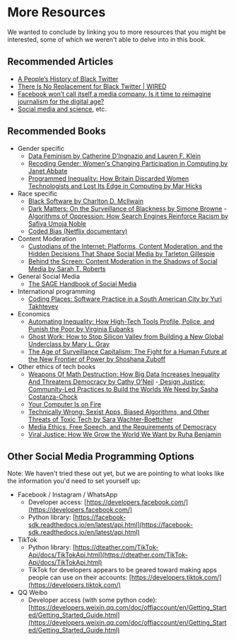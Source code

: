 # More Resources

We wanted to conclude by linking you to more resources that you might be interested, some of which we weren't able to delve into in this book.

## Recommended Articles
- [A People’s History of Black Twitter](https://www.wired.com/story/black-twitter-oral-history-part-i-coming-together/)
- [There Is No Replacement for Black Twitter | WIRED](https://www.wired.com/story/black-twitter-elon-musk/)
- [Facebook won’t call itself a media company.​ ​Is it time to reimagine journalism for the digital age?](https://www.theverge.com/2016/11/16/13655102/facebook-journalism-ethics-media-company-algorithm-tax)
- [Social media and science](https://www.theverge.com/2021/9/24/22688278/tiktok-science-study-survey-prolific), etc.

## Recommended Books

- Gender specific
  - [Data Feminism by Catherine D’Ingnazio and Lauren F. Klein](https://data-feminism.mitpress.mit.edu/)
  - [Recoding Gender: Women's Changing Participation in Computing by Janet Abbate](https://alliance-primo.hosted.exlibrisgroup.com/permalink/f/kjtuig/CP71194310920001451)
  - [Programmed Inequality: How Britain Discarded Women Technologists and Lost Its Edge in Computing by Mar Hicks](https://alliance-primo.hosted.exlibrisgroup.com/permalink/f/kjtuig/CP71330449730001451)
- Race specific
  - [Black Software by Charlton D. McIlwain](https://alliance-primo.hosted.exlibrisgroup.com/permalink/f/kjtuig/CP71309947450001451)
  - [Dark Matters: On the Surveillance of Blackness by Simone Browne](https://alliance-primo.hosted.exlibrisgroup.com/permalink/f/kjtuig/CP71236924010001451)
  -[ Algorithms of Oppression: How Search Engines Reinforce Racism by Safiya Umoja Noble](https://alliance-primo.hosted.exlibrisgroup.com/permalink/f/kjtuig/CP71268328710001451)
  - [Coded Bias (Netflix documentary)](https://www.netflix.com/title/81328723)
- Content Moderation
  - [Custodians of the Internet: Platforms, Content Moderation, and the Hidden Decisions That Shape Social Media by Tarleton Gillespie](https://alliance-primo.hosted.exlibrisgroup.com/permalink/f/kjtuig/CP71330449850001451)
  - [Behind the Screen: Content Moderation in the Shadows of Social Media by Sarah T. Roberts](https://alliance-primo.hosted.exlibrisgroup.com/permalink/f/kjtuig/CP71300073580001451)
- General Social Media
  - [The SAGE Handbook of Social Media](https://alliance-primo.hosted.exlibrisgroup.com/permalink/f/kjtuig/CP71272072120001451)
- International programming
  - [Coding Places: Software Practice in a South American City by Yuri Takhteyev](https://alliance-primo.hosted.exlibrisgroup.com/permalink/f/kjtuig/CP71113610430001451)
- Economics
  - [Automating Inequality: How High-Tech Tools Profile, Police, and Punish the Poor by Virginia Eubanks](https://alliance-primo.hosted.exlibrisgroup.com/permalink/f/kjtuig/CP71267319950001451)
  - [Ghost Work: How to Stop Silicon Valley from Building a New Global Underclass by Mary L. Gray](https://alliance-primo.hosted.exlibrisgroup.com/permalink/f/kjtuig/CP71299449260001451)
  - [The Age of Surveillance Capitalism: The Fight for a Human Future at the New Frontier of Power by Shoshana Zuboff](https://alliance-primo.hosted.exlibrisgroup.com/permalink/f/kjtuig/CP71293318290001451)
- Other ethics of tech books
  - [Weapons Of Math Destruction: How Big Data Increases Inequality And Threatens Democracy by Cathy O'Neil](https://alliance-primo.hosted.exlibrisgroup.com/permalink/f/kjtuig/CP71247625610001451)
  -[ Design Justice: Community-Led Practices to Build the Worlds We Need by Sasha Costanza-Chock](https://alliance-primo.hosted.exlibrisgroup.com/permalink/f/kjtuig/CP71329729680001451)
  - [Your Computer Is on Fire](https://alliance-primo.hosted.exlibrisgroup.com/permalink/f/kjtuig/CP71351563850001451)
  - [Technically Wrong: Sexist Apps, Biased Algorithms, and Other Threats of Toxic Tech by Sara Wachter-Boettcher](https://alliance-primo.hosted.exlibrisgroup.com/permalink/f/kjtuig/CP71316767650001451)
  - [Media Ethics, Free Speech, and the Requirements of Democracy](https://alliance-primo.hosted.exlibrisgroup.com/permalink/f/lvbsh/TN_cdi_askewsholts_vlebooks_9781351333450)
  - [Viral Justice: How We Grow the World We Want by Ruha Benjamin](https://press.princeton.edu/books/hardcover/9780691222882/viral-justice)

## Other Social Media Programming Options
Note: We haven't tried these out yet, but we are pointing to what looks like the information you'd need to set yourself up:

- Facebook / Instagram / WhatsApp
  - Developer access: [https://developers.facebook.com/](https://developers.facebook.com/)
  - Python library: [https://facebook-sdk.readthedocs.io/en/latest/api.html](https://facebook-sdk.readthedocs.io/en/latest/api.html)  
- TikTok
  - Python library: [https://dteather.com/TikTok-Api/docs/TikTokApi.html](https://dteather.com/TikTok-Api/docs/TikTokApi.html)
  - TikTok for developers appears to be geared toward making apps people can use on their accounts: [https://developers.tiktok.com/](https://developers.tiktok.com/)
- QQ Weibo
  - Developer access (with some python code): [https://developers.weixin.qq.com/doc/offiaccount/en/Getting_Started/Getting_Started_Guide.html](https://developers.weixin.qq.com/doc/offiaccount/en/Getting_Started/Getting_Started_Guide.html)
